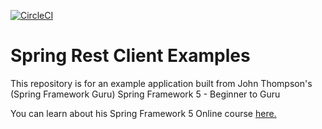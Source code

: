 [![CircleCI](https://circleci.com/gh/springframeworkguru/spring-rest-client-examples.svg?style=svg)](https://circleci.com/gh/springframeworkguru/spring-rest-client-examples)
# Spring Rest Client Examples

This repository is for an example application built from  John Thompson's (Spring Framework Guru) Spring Framework 5 - Beginner to Guru

You can learn about his Spring Framework 5 Online course [here.](http://courses.springframework.guru/p/spring-framework-5-begginer-to-guru/?product_id=363173)